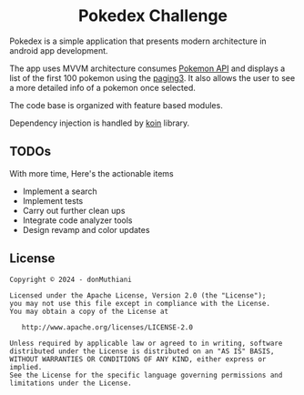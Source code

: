 

<h1 align="center"> Pokedex Challenge</h1>

Pokedex is a simple application that presents modern architecture in android app development. 

The app uses MVVM architecture consumes [Pokemon API](https://pokeapi.co/api/v2) and displays a list of the first 100 pokemon using the [paging3](https://developer.android.com/topic/libraries/architecture/paging/v3-overview). It also allows the user to see a more detailed info of a pokemon once selected.

The code base is organized with feature based modules.

Dependency injection is handled by [koin](https://insert-koin.io/) library.

## TODOs

With more time, Here's the actionable items

 - Implement a search
 - Implement tests
 - Carry out further clean ups
 - Integrate code analyzer tools
 - Design revamp and color updates

## License

```license
Copyright © 2024 - donMuthiani

Licensed under the Apache License, Version 2.0 (the "License");
you may not use this file except in compliance with the License.
You may obtain a copy of the License at

   http://www.apache.org/licenses/LICENSE-2.0

Unless required by applicable law or agreed to in writing, software
distributed under the License is distributed on an "AS IS" BASIS,
WITHOUT WARRANTIES OR CONDITIONS OF ANY KIND, either express or implied.
See the License for the specific language governing permissions and
limitations under the License.
```
